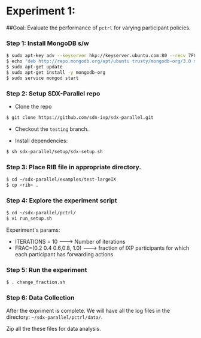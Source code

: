 # Experiment 1:

##Goal: 
Evaluate the performance of `pctrl` for varying participant policies.

### Step 1: Install MongoDB s/w
```bash
$ sudo apt-key adv --keyserver hkp://keyserver.ubuntu.com:80 --recv 7F0CEB10
$ echo "deb http://repo.mongodb.org/apt/ubuntu trusty/mongodb-org/3.0 multiverse" | sudo tee /etc/apt/sources.list.d/mongodb-org-3.0.list
$ sudo apt-get update
$ sudo apt-get install -y mongodb-org
$ sudo service mongod start
```

### Step 2: Setup SDX-Parallel repo
- Clone the repo
```bash
$ git clone https://github.com/sdn-ixp/sdx-parallel.git
```
- Checkout the `testing` branch.

- Install dependencies:
```bash
$ sh sdx-parallel/setup/sdx-setup.sh
```

### Step 3: Place RIB file in appropriate directory.
```bash
$ cd ~/sdx-parallel/examples/test-largeIX
$ cp <rib> .
```

### Step 4: Explore the experiment script
```bash
$ cd ~/sdx-parallel/pctrl/
$ vi run_setup.sh
```
Experiment's params:
- ITERATIONS = 10 ---> Number of iterations
- FRAC=(0.2 0.4 0.6,0.8, 1.0) ---> fraction of IXP participants for which each participant has forwarding actions

### Step 5: Run the experiment
```bash
$ . change_fraction.sh
```

### Step 6: Data Collection
After the expriment is complete. We will have all the log files in the directory: `~/sdx-parallel/pctrl/data/`. 

Zip all the these files for data analysis. 



